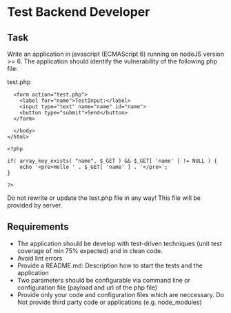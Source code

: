 # Test Backend Developer #

## Task ##

Write an application in javascript (ECMAScript 6) running on nodeJS version >= 6.
The application should identify the vulnerability of the following php file:

test.php
	<html>
	  <head>
	  </head>
	  <body>

	  <form action="test.php">
	    <label for="name">TestInput:</label>
	    <input type="text" name="name" id="name">
	    <button type="submit">Send</button>
	  </form>

	  </body>
	</html>

	<?php

	if( array_key_exists( "name", $_GET ) && $_GET[ 'name' ] != NULL ) {
	    echo '<pre>Hello ' . $_GET[ 'name' ] . '</pre>';
	}

	?>

Do not rewrite or update the test.php file in any way! This file will be provided by server.

## Requirements ##

 * The application should be develop with test-driven techniques (unit test coverage of min 75% expected) and in clean code.
 * Avoid lint errors
 * Provide a README.md: Description how to start the tests and the application
 * Two parameters should be configurable via command line or configuration file (payload and url of the php file)
 * Provide only your code and configuration files which are neccessary. Do Not provide third party code or applications (e.g. node_modules)